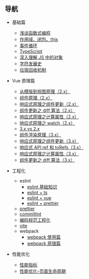 ## 导航

- 基础篇

  - [浅谈函数式编程](/basics/functional-program.html)
  - [作用域、闭包、this](/basics/scope.html)
  - [事件循环](/basics/event-loop.html)
  - [TypeScript](/basics/typescript.html)
  - [深入理解 JS 中的对象](/basics/deeply-understand-the-obj.html)
  - [字符发展史](/basics/char-history.html)
  - [垃圾回收机制](/basics/gc.html)

- Vue 原理篇

  - [从模版到视图原理（2.x）](/vue/template-to-dom-2.x.html)
  - [组件原理（2.x）](/vue/component-2.x.html)
  - [响应式原理之组件更新（2.x）](/vue/reactive-component-update.html)
  - [组件更新之 diff 算法（2.x）](/vue/reactive-diff.html)
  - [响应式原理之计算属性（2.x）](/vue/reactive-computed.html)
  - [响应式原理之 watch（2.x）](/vue/reactive-watch.html)
  - [3.x vs 2.x](/vue/2.x-to-3.x-optimize.html)
  - [组件渲染原理（3.x）](/vue/template-to-dom-3.x.html)
  - [响应式原理之组件更新（3.x）](/vue/reactive-component-update-3.x.html)
  - [响应式 API ref 和 toRefs（3.x）](/vue/reactive-api.html)
  - [响应式原理之计算属性（3.x）](/vue/reactive-computed-3.x.html)
  - [组件更新之 diff 算法（3.x）](/vue/component-update-diff-3.x.html)

- 工程化

  - eslint
    - [eslint 基础知识](/engineering/eslint.html)
    - [eslint + ts](/engineering/eslint-ts.html)
    - [eslint + vue](/engineering/eslint-vue.html)
    - [eslint + prettier](/engineering/eslint-prettier.html)
  - [prettier](/engineering/prettier.html)
  - [commitlint](/engineering/commitlint.html)
  - [编码规范工程化](/engineering/code-standard.html)
  - [vite](/engineering/vite.html)
  - webpack
    - [webpack 使用篇](/engineering/webpack-use.html)
    - [webpack 原理篇](/engineering/webpack-sourcecode.html)

- 性能优化
  - [性能指标](/perf/performance-index.html)
  - [性能优化-页面生命周期](/perf/page-lifecycle.html)

